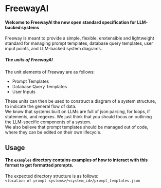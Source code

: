 # FreewayAI

#### Welcome to FreewayAI the new open standard specification for LLM-backed systems  
Freeway is meant to provide a simple, flexible, enxtensible and lightweight standard for managing prompt templates, database query templates, user input points, and LLM-backed system diagrams. 

##### The units of FreewayAI  
The unit elements of Freeway are as follows:  
- Prompt Templates  
- Database Query Templates  
- User Inputs  

These units can then be used to construct a diagram of a system structure, to indicate the general flow of data.  
We know that systems built on LLMs are full of json parsing, for loops, if statements, and regexes. We just think that you should focus on outlining the LLM-specific components of a system.  
We also believe that prompt templates should be managed out of code, where they can be edited on their own lifecycle.


## Usage

#### The `examples` directory contains examples of how to interact with this format to get formatted prompts.

The expected directory structure is as follows:   
`<location of prompt systems>/<system_id>/prompt_templates.json`